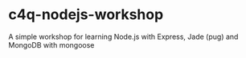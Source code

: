 # c4q-nodejs-workshop

A simple workshop for learning Node.js with Express, Jade (pug) and MongoDB with mongoose
